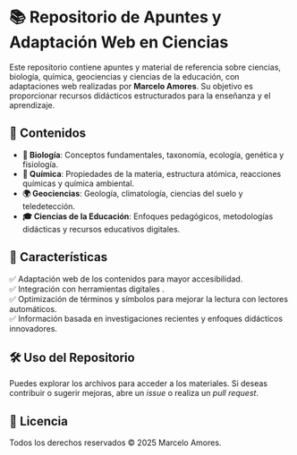 # 📚 Repositorio de Apuntes y Adaptación Web en Ciencias  

Este repositorio contiene apuntes y material de referencia sobre ciencias, biología, química, geociencias y ciencias de la educación, con adaptaciones web realizadas por **Marcelo Amores**. Su objetivo es proporcionar recursos didácticos estructurados para la enseñanza y el aprendizaje.  

## 📂 Contenidos  

- **🧬 Biología**: Conceptos fundamentales, taxonomía, ecología, genética y fisiología.  
- **🧪 Química**: Propiedades de la materia, estructura atómica, reacciones químicas y química ambiental.  
- **🌍 Geociencias**: Geología, climatología, ciencias del suelo y teledetección.  
- **🎓 Ciencias de la Educación**: Enfoques pedagógicos, metodologías didácticas y recursos educativos digitales.  


## 🚀 Características  

✅ Adaptación web de los contenidos para mayor accesibilidad.  
✅ Integración con herramientas digitales .  
✅ Optimización de términos y símbolos para mejorar la lectura con lectores automáticos.  
✅ Información basada en investigaciones recientes y enfoques didácticos innovadores.  

## 🛠 Uso del Repositorio  

Puedes explorar los archivos para acceder a los materiales. Si deseas contribuir o sugerir mejoras, abre un *issue* o realiza un *pull request*.  

## 📜 Licencia  

Todos los derechos reservados © 2025 Marcelo Amores.  

